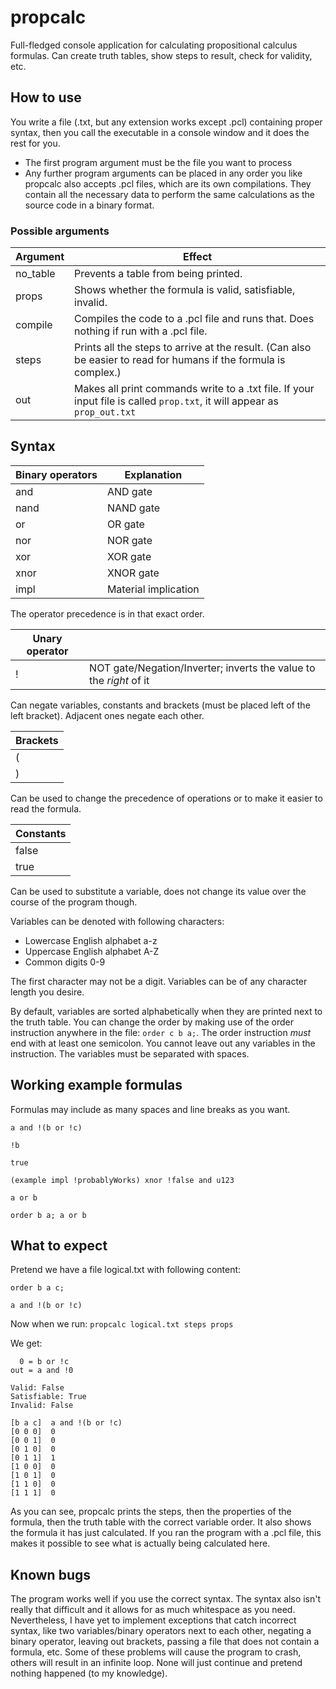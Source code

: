 # propcalc
Full-fledged console application for calculating propositional calculus formulas. Can create truth tables, show steps to result, check for validity, etc.

## How to use
You write a file (.txt, but any extension works except .pcl) containing proper syntax, then you call the executable in a console window and it does the rest for you.
- The first program argument must be the file you want to process
- Any further program arguments can be placed in any order you like
propcalc also accepts .pcl files, which are its own compilations. They contain all the necessary data to perform the same calculations as the source code in a binary format.

### Possible arguments
|Argument|Effect|
|--------|------|
|no_table|Prevents a table from being printed.|
|props   |Shows whether the formula is valid, satisfiable, invalid.|
|compile |Compiles the code to a .pcl file and runs that. Does nothing if run with a .pcl file.|
|steps   |Prints all the steps to arrive at the result. (Can also be easier to read for humans if the formula is complex.)|
|out     |Makes all print commands write to a .txt file. If your input file is called `prop.txt`, it will appear as `prop_out.txt`|

## Syntax
|Binary operators|Explanation|
|-|-|
|and|AND gate|
|nand|NAND gate|
|or|OR gate|
|nor|NOR gate|
|xor|XOR gate|
|xnor|XNOR gate|
|impl|Material implication|

The operator precedence is in that exact order.

|Unary operator||
|-|-|
|!|NOT gate/Negation/Inverter; inverts the value to the _right_ of it|

Can negate variables, constants and brackets (must be placed left of the left bracket). Adjacent ones negate each other.


|Brackets|
|-|
|(|
|)|

Can be used to change the precedence of operations or to make it easier to read the formula.

|Constants|
|-|
|false|
|true|

Can be used to substitute a variable, does not change its value over the course of the program though.

Variables can be denoted with following characters:
- Lowercase English alphabet a-z
- Uppercase English alphabet A-Z
- Common digits 0-9

The first character may not be a digit.
Variables can be of any character length you desire.

By default, variables are sorted alphabetically when they are printed next to the truth table. You can change the order by making use of the order instruction anywhere in the file: `order c b a;`. The order instruction _must_ end with at least one semicolon. You cannot leave out any variables in the instruction. The variables must be separated with spaces.

## Working example formulas
Formulas may include as many spaces and line breaks as you want.

`a and !(b or !c)`

`!b`

`true`

`(example impl !probablyWorks) xnor !false and u123`

`a or b`

`order b a; a or b`

## What to expect
Pretend we have a file logical.txt with following content:
```
order b a c;

a and !(b or !c)
```
Now when we run:
`propcalc logical.txt steps props`

We get:
```
  0 = b or !c
out = a and !0

Valid: False
Satisfiable: True
Invalid: False

[b a c]  a and !(b or !c)
[0 0 0]  0
[0 0 1]  0
[0 1 0]  0
[0 1 1]  1
[1 0 0]  0
[1 0 1]  0
[1 1 0]  0
[1 1 1]  0
```

As you can see, propcalc prints the steps, then the properties of the formula, then the truth table with the correct variable order. It also shows the formula it has just calculated. If you ran the program with a .pcl file, this makes it possible to see what is actually being calculated here.

## Known bugs
The program works well if you use the correct syntax. The syntax also isn't really that difficult and it allows for as much whitespace as you need. Nevertheless, I have yet to implement exceptions that catch incorrect syntax, like two variables/binary operators next to each other, negating a binary operator, leaving out brackets, passing a file that does not contain a formula, etc. Some of these problems will cause the program to crash, others will result in an infinite loop. None will just continue and pretend nothing happened (to my knowledge).

